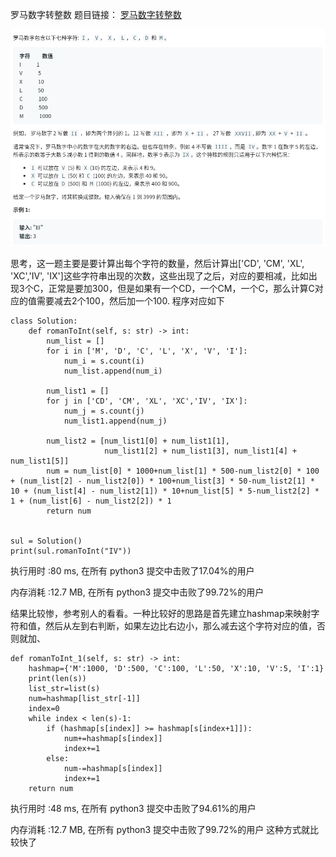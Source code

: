 罗马数字转整数
题目链接：
[罗马数字转整数](https://leetcode-cn.com/problems/roman-to-integer/)

![题目描述](images/image1.13.png)

思考，这一题主要是要计算出每个字符的数量，然后计算出['CD', 'CM', 'XL', 'XC','IV', 'IX']这些字符串出现的次数，这些出现了之后，对应的要相减，比如出现3个C，正常是要加300，但是如果有一个CD，一个CM，一个C，那么计算C对应的值需要减去2个100，然后加一个100.
程序对应如下
```
class Solution:
    def romanToInt(self, s: str) -> int:
        num_list = []
        for i in ['M', 'D', 'C', 'L', 'X', 'V', 'I']:
            num_i = s.count(i)
            num_list.append(num_i)

        num_list1 = []
        for j in ['CD', 'CM', 'XL', 'XC','IV', 'IX']:
            num_j = s.count(j)
            num_list1.append(num_j)

        num_list2 = [num_list1[0] + num_list1[1],
                     num_list1[2] + num_list1[3], num_list1[4] + num_list1[5]]
        num = num_list[0] * 1000+num_list[1] * 500-num_list2[0] * 100 + (num_list[2] - num_list2[0]) * 100+num_list[3] * 50-num_list2[1] * 10 + (num_list[4] - num_list2[1]) * 10+num_list[5] * 5-num_list2[2] * 1 + (num_list[6] - num_list2[2]) * 1
        return num


sul = Solution()
print(sul.romanToInt("IV"))
```
执行用时 :80 ms, 在所有 python3 提交中击败了17.04%的用户

内存消耗 :12.7 MB, 在所有 python3 提交中击败了99.72%的用户

结果比较惨，参考别人的看看。一种比较好的思路是首先建立hashmap来映射字符和值，然后从左到右判断，如果左边比右边小，那么减去这个字符对应的值，否则就加、
```
def romanToInt_1(self, s: str) -> int:
    hashmap={'M':1000, 'D':500, 'C':100, 'L':50, 'X':10, 'V':5, 'I':1}
    print(len(s))
    list_str=list(s)
    num=hashmap[list_str[-1]]
    index=0
    while index < len(s)-1:
        if (hashmap[s[index]] >= hashmap[s[index+1]]):
            num+=hashmap[s[index]]
            index+=1
        else:
            num-=hashmap[s[index]]
            index+=1
    return num
```
执行用时 :48 ms, 在所有 python3 提交中击败了94.61%的用户

内存消耗 :12.7 MB, 在所有 python3 提交中击败了99.72%的用户
这种方式就比较快了